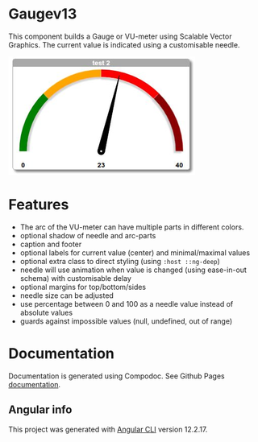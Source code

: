 # Gaugev13
This component builds a Gauge or VU-meter using Scalable Vector Graphics. The current value is indicated
using a customisable needle.

![screenshot](docs/diagrams/screenshot-01.jpg)

# Features
* The arc of the VU-meter can have multiple parts in different colors.
* optional shadow of needle and arc-parts
* caption and footer
* optional labels for current value (center) and minimal/maximal values
* optional extra class to direct styling (using `:host ::ng-deep`)
* needle will use animation when value is changed (using ease-in-out schema) with customisable delay
* optional margins for top/bottom/sides
* needle size can be adjusted
* use percentage between 0 and 100 as a needle value instead of absolute values
* guards against impossible values (null, undefined, out of range)

# Documentation
Documentation is generated using Compodoc. See Github Pages [documentation](https://martinmolema.github.io/AngularVUMeter/).

## Angular info
This project was generated with [Angular CLI](https://github.com/angular/angular-cli) version 12.2.17.
